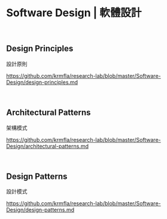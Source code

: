 # Software Design | 軟體設計

<br>

## Design Principles

設計原則

https://github.com/krmfla/research-lab/blob/master/Software-Design/design-principles.md

<br>

## Architectural Patterns

架構模式

https://github.com/krmfla/research-lab/blob/master/Software-Design/architectural-patterns.md

<br>

## Design Patterns

設計模式

https://github.com/krmfla/research-lab/blob/master/Software-Design/design-patterns.md

<br>
